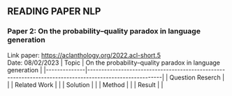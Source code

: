 ## READING PAPER NLP
### Paper 2: On the probability–quality paradox in language generation
Link paper: https://aclanthology.org/2022.acl-short.5 \
Date: 08/02/2023
| Topic        |                 On the probability–quality paradox in language generation                                            |
|--------------|--------------------------------------------------------------------------------------------------------|
| Question Reserch    | |
| Related Work |  |
| Solution     |  |
| Method       | |
| Result       | |


